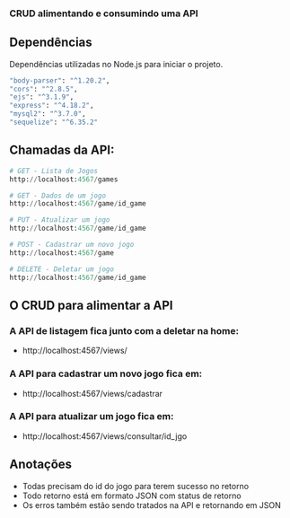 ### CRUD alimentando e consumindo uma API

## Dependências

Dependências utilizadas no Node.js para iniciar o projeto.

```bash
"body-parser": "^1.20.2",
"cors": "^2.8.5",
"ejs": "^3.1.9",
"express": "^4.18.2",
"mysql2": "^3.7.0",
"sequelize": "^6.35.2"
```

## Chamadas da API:

```python
# GET - Lista de Jogos
http://localhost:4567/games

# GET - Dados de um jogo
http://localhost:4567/game/id_game

# PUT - Atualizar um jogo
http://localhost:4567/game/id_game

# POST - Cadastrar um novo jogo
http://localhost:4567/game

# DELETE - Deletar um jogo
http://localhost:4567/game/id_game

```

## O CRUD para alimentar a API

### A API de listagem fica junto com a deletar na home:
- http://localhost:4567/views/

### A API para cadastrar um novo jogo fica em:
- http://localhost:4567/views/cadastrar

### A API para atualizar um jogo fica em:
- http://localhost:4567/views/consultar/id_jgo

## Anotações

- Todas precisam do id do jogo para terem sucesso no retorno
- Todo retorno está em formato JSON com status de retorno
- Os erros também estão sendo tratados na API e retornando em JSON
